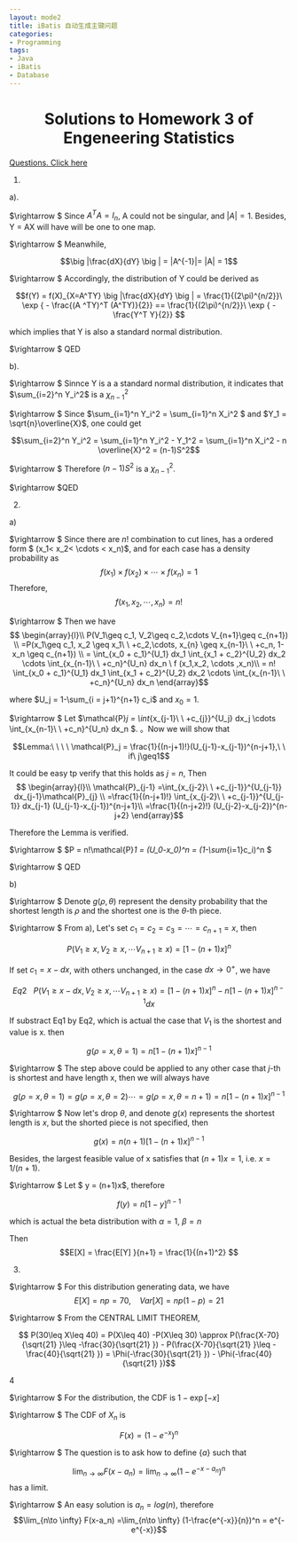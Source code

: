 ```yaml
---
layout: mode2
title: iBatis 自动生成主键问题
categories:
- Programming
tags:
- Java
- iBatis
- Database
---
```


<center> <h1> Solutions to Homework 3 of Engeneering Statistics</h1> </center>


[Questions. Click here](https://github.com/isaacpg001/isaacpg001.github.io/blob/master/source/hw3.pdf)


1.

a).

$\rightarrow $ Since $A^T A= I_n$, A could not be singular, and $|A|=1$. Besides, Y = AX will have will be one to one map. 

$\rightarrow $ Meanwhile,

$$\big |\frac{dX}{dY} \big | = |A^{-1}|= |A| = 1$$

$\rightarrow $ Accordingly, the distribution of Y could be derived as 

$$f(Y) = f(X)_{X=A^TY} \big |\frac{dX}{dY} \big | = \frac{1}{(2\pi)^{n/2}}\  \exp { - \frac{(A ^TY)^T  (A^TY)}{2}} == \frac{1}{(2\pi)^{n/2}}\  \exp { - \frac{Y^T  Y}{2}} $$

which implies that Y is also a standard normal distribution.  

$\rightarrow $ QED



b).

$\rightarrow $
Sinnce Y is a a standard normal distribution, it indicates that $\sum_{i=2}^n Y_i^2$ is a $\chi_{n-1}^2$

$\rightarrow $
Since $\sum_{i=1}^n Y_i^2 = \sum_{i=1}^n X_i^2 $ and $Y_1 = \sqrt{n}\overline{X}$,  one could get 

$$\sum_{i=2}^n Y_i^2 = \sum_{i=1}^n Y_i^2  - Y_1^2 =  \sum_{i=1}^n X_i^2 - n \overline{X}^2 = (n-1)S^2$$

$\rightarrow $
Therefore $(n-1)S^2$ is a  $\chi_{n-1}^2$. 


$\rightarrow $QED

2.

a) 

$\rightarrow $
Since there are $n!$ combination to cut lines, has a ordered form $ (x_1< x_2< \cdots < x_n)$, and for each case has a density probability as 
$$f(x_1)\times f(x_2)\times \cdots\times f(x_n) = 1$$
Therefore,
$$  f (x_1,x_2, \cdots ,x_n)= n!$$

$\rightarrow $
Then we have 
$$
\begin{array}{l}\\
P(V_1\geq c_1,  V_2\geq c_2,\cdots V_{n+1}\geq c_{n+1}) \\
=P(x_1\geq c_1, x_2 \geq x_1\ \ +c_2,\cdots, x_{n} \geq x_{n-1}\ \ +c_n, 1-x_n \geq c_{n+1}) \\
= \int_{x_0 + c_1}^{U_1} dx_1 \int_{x_1 + c_2}^{U_2} dx_2 \cdots \int_{x_{n-1}\ \ +c_n}^{U_n} dx_n  \   f (x_1,x_2, \cdots ,x_n)\\
= n! \int_{x_0 + c_1}^{U_1} dx_1 \int_{x_1 + c_2}^{U_2} dx_2 \cdots  \int_{x_{n-1}\ \ +c_n}^{U_n} dx_n
\end{array}$$


where $U_j = 1-\sum_{i = j+1}^{n+1} c_i$ and $x_0=1$. 

$\rightarrow $  Let  $\mathcal{P}_j =   \int_{x_{j-1}\ \ +c_{j}}^{U_j} dx_j \cdots  \int_{x_{n-1}\  \ +c_n}^{U_n} dx_n $.  。Now we will show that 

$$Lemma:\ \ \ \ \mathcal{P}_j  = \frac{1}{(n-j+1)!}(U_{j-1}-x_{j-1})^{n-j+1},\ \ if\ j\geq1$$

It could be easy tp verify that  this holds as $j = n$,  Then 
$$
\begin{array}{l}\\
\mathcal{P}_{j-1} =\int_{x_{j-2}\ \ +c_{j-1}}^{U_{j-1}} dx_{j-1}\mathcal{P}_{j} \\
=\frac{1}{(n-j+1)!}  \int_{x_{j-2}\ \ +c_{j-1}}^{U_{j-1}} dx_{j-1}  (U_{j-1}-x_{j-1})^{n-j+1}\\
=\frac{1}{(n-j+2)!} (U_{j-2}-x_{j-2})^{n-j+2}
\end{array}$$

Therefore the Lemma is verified.

$\rightarrow $ 
$P = n!\mathcal{P}_1 = (U_0-x_0)^n = (1-\sum_{i=1}c_i)^n $

$\rightarrow $  QED

b) 

$\rightarrow $ Denote $g(\rho,\theta)$ represent the density probability that the shortest length is $\rho$ and the shortest one is the $\theta$-th piece.

$\rightarrow $  From a), Let's set $c_1 = c_2=c_3 =\cdots =c_{n+1} = x$, then 


$$P(V_1\geq x,  V_2\geq x,\cdots V_{n+1}\geq x)= [1-(n+1)x]^n $$

If set $c_1 = x-dx$, with others unchanged,  in the case $dx\to 0^+$, we have 

$$Eq2\ \ \ P(V_1\geq x-dx,  V_2\geq x,\cdots V_{n+1}\geq x)=[1-(n+1)x]^n -  n [1-(n+1)x]^{n-1}dx$$

If  substract Eq1 by Eq2, which is actual the case that $V_1$ is the shortest and value is x. then 

$$ g(\rho =x,\theta = 1) = n [1-(n+1)x]^{n-1}$$

$\rightarrow $ The step above could be applied to any other case that $j$-th is shortest and have length x,  then we will always have 

$$ g(\rho =x,\theta = 1) =g(\rho =x,\theta = 2) \cdots =g(\rho =x,\theta = n+1) = n [1-(n+1)x]^{n-1}$$

$\rightarrow $ Now let's drop $\theta$, and denote $g(x)$ represents the shortest length is $x$, but the shorted piece is not specified, then 

$$g(x) =n (n+1)[1-(n+1)x]^{n-1}$$

Besides, the largest feasible value of x  satisfies that $(n+1)x = 1$, i.e. $x = 1/(n+1)$.

$\rightarrow $ Let $ y = (n+1)x$, therefore 

$$ f(y) = n [1-y]^{n-1}$$

which is actual the beta distribution with $\alpha = 1$, $\beta = n$

Then $$E[X]  = \frac{E[Y] }{n+1} =  \frac{1}{(n+1)^2} $$

3.

$\rightarrow $ For this distribution generating  data,  we have $$ E[X] = np=70 , \ \ \ \ Var[X] = np(1-p) = 21$$

$\rightarrow $ From the CENTRAL LIMIT THEOREM,

$$ P(30\leq X\leq 40) = P(X\leq 40) -P(X\leq 30) \approx  P(\frac{X-70}{\sqrt{21} }\leq -\frac{30}{\sqrt{21} }) - P(\frac{X-70}{\sqrt{21} }\leq -\frac{40}{\sqrt{21} }) = \Phi(-\frac{30}{\sqrt{21} }) - \Phi(-\frac{40}{\sqrt{21} })$$

4

$\rightarrow $ For the distribution, the CDF is $1-\exp [- x]$

$\rightarrow $  The CDF of $X_n$ is 

$$ F(x) = (1-e^{-x})^n$$

 $\rightarrow $ The question is to ask  how to define $\{a\}$ such that 
 
$$\lim_{n\to \infty}  F(x-a_n) =\lim_{n\to \infty}  (1-e^{-x-a_n})^n$$
has a limit. 

 $\rightarrow $ An easy solution is $a_n =  log(n)$, therefore  
$$\lim_{n\to \infty}  F(x-a_n)  =\lim_{n\to \infty}  (1-\frac{e^{-x}}{n})^n = e^{-e^{-x}}$$
